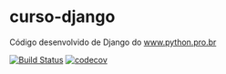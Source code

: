 # curso-django
Código desenvolvido de Django do www.python.pro.br

[![Build Status](https://travis-ci.com/Jaquelinesa82/curso-django.svg?branch=main)](https://travis-ci.com/Jaquelinesa82/curso-django)
[![codecov](https://codecov.io/gh/Jaquelinesa82/curso-django/branch/main/graph/badge.svg?token=GSX5BF21BH)](https://codecov.io/gh/Jaquelinesa82/curso-django)
